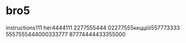 # bro5
instructions111
her4444111
2277555444
02277555ккццiiii557773333
5557555444000333777
87774444433355000
